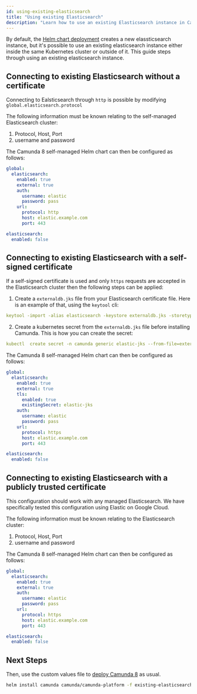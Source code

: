 ```yaml
---
id: using-existing-elasticsearch
title: "Using existing Elasticsearch"
description: "Learn how to use an existing Elasticsearch instance in Camunda 8 Self-Managed deployment."
---
```


By default, the [Helm chart deployment](../deploy.md) creates a new elassticsearch instance, but it's possible to use an existing elasticsearch instance either inside the same Kubernetes cluster or outside of it. This guide steps through using an existing elasticsearch instance.

## Connecting to existing Elasticsearch without a certificate

Connecting to Ealsticsearch through `http` is possible by modifying `global.elasticsearch.protocol`

The following information must be known relating to the self-managed Elasticsearch cluster:

1. Protocol, Host, Port
2. username and password

The Camunda 8 self-managed Helm chart can then be configured as follows:

```yaml
global:
  elasticsearch:
    enabled: true
    external: true
    auth:
      username: elastic
      password: pass
    url:
      protocol: http
      host: elastic.example.com
      port: 443

elasticsearch:
  enabled: false
```

## Connecting to existing Elasticsearch with a self-signed certificate

If a self-signed certificate is used and only `https` requests are accepted in the Elasticsearch cluster then the following steps can be applied:

1. Create a `externaldb.jks` file from your Elasticsearch certificate file. Here is an example of that, using the `keytool` cli:

```yaml
keytool -import -alias elasticsearch -keystore externaldb.jks -storetype jks -file elastic.crt -storepass changeit -noprompt
```

2. Create a kubernetes secret from the `externaldb.jks` file before installing Camunda. This is how you can create the secret:

```yaml
kubectl  create secret -n camunda generic elastic-jks --from-file=externaldb.jks
```

The Camunda 8 self-managed Helm chart can then be configured as follows:

```yaml
global:
  elasticsearch:
    enabled: true
    external: true
    tls:
      enabled: true
      existingSecret: elastic-jks
    auth:
      username: elastic
      password: pass
    url:
      protocol: https
      host: elastic.example.com
      port: 443

elasticsearch:
  enabled: false
```

## Connecting to existing Elasticsearch with a publicly trusted certificate

This configuration should work with any managed Elasticsearch. We have specifically tested this configuration using Elastic on Google Cloud.

The following information must be known relating to the Elasticsearch cluster:

1. Protocol, Host, Port
2. username and password

The Camunda 8 self-managed Helm chart can then be configured as follows:

```yaml
global:
  elasticsearch:
    enabled: true
    external: true
    auth:
      username: elastic
      password: pass
    url:
      protocol: https
      host: elastic.example.com
      port: 443

elasticsearch:
  enabled: false
```

## Next Steps

Then, use the custom values file to [deploy Camunda 8](../deploy.md) as usual.

```sh
helm install camunda camunda/camunda-platform -f existing-elasticsearch-values.yaml
```
